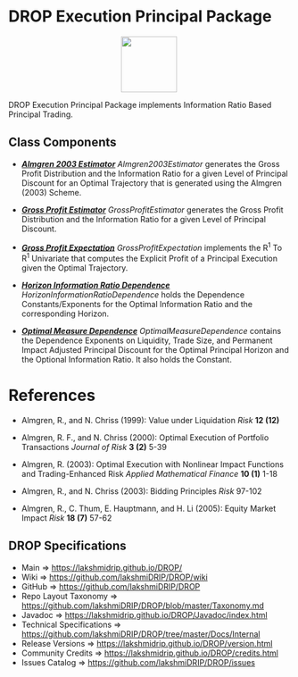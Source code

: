# DROP Execution Principal Package

<p align="center"><img src="https://github.com/lakshmiDRIP/DROP/blob/master/DRIP_Logo.gif?raw=true" width="100"></p>

DROP Execution Principal Package implements Information Ratio Based Principal Trading.


## Class Components

 * [***Almgren 2003 Estimator***](https://github.com/lakshmiDRIP/DROP/tree/master/src/main/java/org/drip/execution/principal/Almgren2003Estimator.java)
 <i>Almgren2003Estimator</i> generates the Gross Profit Distribution and the Information Ratio for a given
 Level of Principal Discount for an Optimal Trajectory that is generated using the Almgren (2003) Scheme.

 * [***Gross Profit Estimator***](https://github.com/lakshmiDRIP/DROP/tree/master/src/main/java/org/drip/execution/principal/GrossProfitEstimator.java)
 <i>GrossProfitEstimator</i> generates the Gross Profit Distribution and the Information Ratio for a given
 Level of Principal Discount.

 * [***Gross Profit Expectation***](https://github.com/lakshmiDRIP/DROP/tree/master/src/main/java/org/drip/execution/principal/GrossProfitExpectation.java)
 <i>GrossProfitExpectation</i> implements the R<sup>1</sup> To R<sup>1</sup> Univariate that computes the
 Explicit Profit of a Principal Execution given the Optimal Trajectory.

 * [***Horizon Information Ratio Dependence***](https://github.com/lakshmiDRIP/DROP/tree/master/src/main/java/org/drip/execution/principal/HorizonInformationRatioDependence.java)
 <i>HorizonInformationRatioDependence</i> holds the Dependence Constants/Exponents for the Optimal
 Information Ratio and the corresponding Horizon.

 * [***Optimal Measure Dependence***](https://github.com/lakshmiDRIP/DROP/tree/master/src/main/java/org/drip/execution/principal/OptimalMeasureDependence.java)
 <i>OptimalMeasureDependence</i> contains the Dependence Exponents on Liquidity, Trade Size, and Permanent
 Impact Adjusted Principal Discount for the Optimal Principal Horizon and the Optional Information Ratio. It
 also holds the Constant.


# References

 * Almgren, R., and N. Chriss (1999): Value under Liquidation <i>Risk</i> <b>12 (12)</b>

 * Almgren, R. F., and N. Chriss (2000): Optimal Execution of Portfolio Transactions <i>Journal of Risk</i>
 	<b>3 (2)</b> 5-39

 * Almgren, R. (2003): Optimal Execution with Nonlinear Impact Functions and Trading-Enhanced Risk <i>Applied
 	Mathematical Finance</i> <b>10 (1)</b> 1-18

 * Almgren, R., and N. Chriss (2003): Bidding Principles <i>Risk</i> 97-102

 * Almgren, R., C. Thum, E. Hauptmann, and H. Li (2005): Equity Market Impact <i>Risk</i> <b>18 (7)</b> 57-62


## DROP Specifications

 * Main                     => https://lakshmidrip.github.io/DROP/
 * Wiki                     => https://github.com/lakshmiDRIP/DROP/wiki
 * GitHub                   => https://github.com/lakshmiDRIP/DROP
 * Repo Layout Taxonomy     => https://github.com/lakshmiDRIP/DROP/blob/master/Taxonomy.md
 * Javadoc                  => https://lakshmidrip.github.io/DROP/Javadoc/index.html
 * Technical Specifications => https://github.com/lakshmiDRIP/DROP/tree/master/Docs/Internal
 * Release Versions         => https://lakshmidrip.github.io/DROP/version.html
 * Community Credits        => https://lakshmidrip.github.io/DROP/credits.html
 * Issues Catalog           => https://github.com/lakshmiDRIP/DROP/issues
